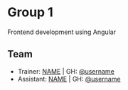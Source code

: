 # Group 1

Frontend development using Angular

## Team

- Trainer: [NAME](mailto:mail) | GH: [@username](https://github.com/<username>)
- Assistant: [NAME](mailto:mail) | GH: [@username](https://github.com/<>)
